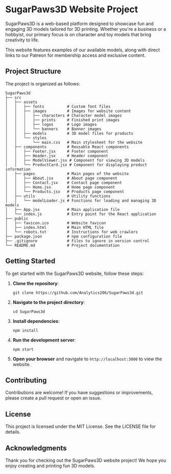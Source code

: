 # SugarPaws3D Website Project

SugarPaws3D is a web-based platform designed to showcase fun and engaging 3D models tailored for 3D printing. Whether you're a business or a hobbyist, our primary focus is on character and toy models that bring creativity to life.

This website features examples of our available models, along with direct links to our Patreon for membership access and exclusive content.

## Project Structure

The project is organized as follows:

```
SugarPaws3d
├── src
│   ├── assets
│   │   ├── fonts          # Custom font files
│   │   ├── images         # Images for website content
│   │   │   ├── characters # Character model images
│   │   │   ├── prints     # Finished print images
│   │   │   ├── logos      # Logo images
│   │   │   └── banners    # Banner images
│   │   ├── models         # 3D model files for products
│   │   └── styles
│   │       └── main.css   # Main stylesheet for the website
│   ├── components         # Reusable React components
│   │   ├── Footer.jsx     # Footer component
│   │   ├── Header.jsx     # Header component
│   │   ├── ModelViewer.jsx # Component for viewing 3D models
│   │   └── ProductCard.jsx # Component for displaying product information
│   ├── pages              # Main pages of the website
│   │   ├── About.jsx      # About page component
│   │   ├── Contact.jsx    # Contact page component
│   │   ├── Home.jsx       # Home page component
│   │   └── Products.jsx   # Products page component
│   ├── utils              # Utility functions
│   │   └── modelLoader.js # Functions for loading and managing 3D models
│   ├── App.jsx            # Main application file
│   └── index.js           # Entry point for the React application
├── public
│   ├── favicon.ico        # Website favicon
│   ├── index.html         # Main HTML file
│   └── robots.txt         # Instructions for web crawlers
├── package.json           # npm configuration file
├── .gitignore             # Files to ignore in version control
└── README.md              # Project documentation
```

## Getting Started

To get started with the SugarPaws3D website, follow these steps:

1. **Clone the repository**:
   ```
   git clone https://github.com/Analytics206/SugarPaws3d.git
   ```

2. **Navigate to the project directory**:
   ```
   cd SugarPaws3d
   ```

3. **Install dependencies**:
   ```
   npm install
   ```

4. **Run the development server**:
   ```
   npm start
   ```

5. **Open your browser** and navigate to `http://localhost:3000` to view the website.

## Contributing

Contributions are welcome! If you have suggestions or improvements, please create a pull request or open an issue.

## License

This project is licensed under the MIT License. See the LICENSE file for details.

## Acknowledgments

Thank you for checking out the SugarPaws3D website project! We hope you enjoy creating and printing fun 3D models.
